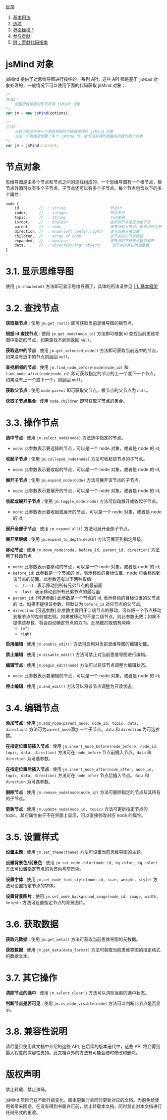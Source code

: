 [目录](index.md)

1. [基本用法](1.usage.md)
2. [选项](2.options.md)
3. [界面操控 *](3.operation.md)
4. [参与贡献](4.contribution.md)
5. [附：贡献代码指南](5.development.md)

jsMind 对象
===

jsMind 提供了对思维导图进行操控的一系列 API，这些 API 都是基于 `jsMind` 对象处理的，一般情况下可以使用下面的代码获取 jsMind 对象：

```javascript
/*
方法1：
    创建思维导图时即可获得 jsMind 对象
*/
var jm = new jsMind(options);

/*
方法2：
    当前页面已存在一个思维导图时可直接获得此 jsMind 对象
    当在一个页面里创建了多个 jsMind 时，此方法获得的是最后创建的那个对象
*/
var jm = jsMind.current;
```

节点对象
===

思维导图是由多个节点和节点之间的连线组成的，一个思维导图有一个根节点，根节点外围可以有多个子节点，子节点还可以有多个子节点。每个节点包含以下的多个属性：

```javascript
node {
    id,        //  : string                    节点id
    index,     //  : integer                   节点序号
    topic,     //  : string                    节点主题
    isroot,    //  : boolean                   指示该节点是否为根节点
    parent,    //  : node                      该节点的父节点，根节点的父节目为 null ，但请不要根据此属性判断该节点是否为根节点
    direction, //  : enum(left,center,right)   该节点的分布位置
    children,  //  : array of node             该节点的子节点组合
    expanded,  //  : boolean                   该节点的下级节点是否展开
    data,      //  : object{string: object}     该节点的其它附加数据
}
```

3.1. 显示思维导图
===

使用 `jm.show(mind)` 方法即可显示思维导图了，具体的用法请参见 [1.1. 基本框架](1.usage.md)

3.2. 查找节点
===

**获取根节点** : 使用 `jm.get_root()` 即可获取当前思维导图的根节点。

**根据 id 查找节点** : 使用 `jm.get_node(node_id)` 方法即可根据 id 查找当前思维导图中指定的节点，如果查找不到则返回 `null`。

**获取选中的节点** : 使用 `jm.get_selected_node()` 方法即可获取当前选中的节点，如果没有选中的节点则返回 `null`。

**查找相邻的节点** : 使用 `jm.find_node_before(node|node_id)` 和 `find_node_after(node|node_id)` 即可获取指定的节点的上一个或下一个节点，如果没有上一个或下一个，则返回 `null`。

**获取父节点** : 使用 `node.parent` 即可获取父节点，根节点的父节点为 `null`。

**获取子节点集合** : 使用 `node.children` 即可获取子节点的集合。

3.3. 操作节点
===

**选中节点** : 使用 `jm.select_node(node)` 方法选中指定的节点。
- `node`: 此参数表示要选择的节点，可以是一个 node 对象，或者是 node 的 id;

**收起子节点** : 使用 `jm.collapse_node(node)` 方法可收起该节点的子节点。
- `node`: 此参数表示要收起的节点，可以是一个 node 对象，或者是 node 的 id;

**展开子节点** : 使用 `jm.expand_node(node)` 方法可展开该节点的子节点。
- `node`: 此参数表示要展开的节点，可以是一个 node 对象，或者是 node 的 id;

**收起或展开子节点** : 使用 `jm.toggle_node(node)` 方法可自动展开或收起子节点。
- `node`: 此参数表示要收起或展开的节点，可以是一个 node 对象，或者是 node 的 id;

**展开全部子节点** : 使用 `jm.expand_all()` 方法可展开全部子节点。

**展开至层级** : 使用 `jm.expand_to_depth(depth)` 方法可展开到指定层级。

**移动节点** : 使用 `jm.move_node(node, before_id, parent_id, direction)` 方法用于移动节点

- `node`: 此参数表示要移动的节点，可以是一个 node 对象，或者是 node 的 id;
- `before_id`: 此参数是一个节点的 id，表示移动的目标位置，node 将会移动到该节点的前面。此参数还有以下两种取值:
    - `_first_` 表示移动到所有兄弟节点的最前面
    - `_last_` 表示移动到所有兄弟节点的最后面
- `parent_id`: [可选参数] 此参数是一个节点的 id, 表示移动的目标位置的父节点的 id。如果不提供该参数，将默认为 `before_id` 对应节点的父节点;
- `direction`: [可选参数] 此参数主要用于二级节点的移动，可以把一个节点移动到根节点的左侧或右侧。如果被移动的不是二级节点，则此参数无效；如果不提供该参数，将会自动确定节点的方向。此参数的取值有两种:
    - `left`
    - `right`

**启用编辑** : 使用 `jm.enable_edit()` 方法可启用对当前思维导图的编辑功能。

**禁止编辑** : 使用 `jm.disable_edit()` 方法可禁止对当前思维导图进行编辑。

**编辑节点** : 使用 `jm.begin_edit(node)` 方法可以将该节点调整为编辑状态。
- `node`: 此参数表示要编辑的节点，可以是一个 node 对象，或者是 node 的 id;

**停止编辑** : 使用 `jm.end_edit()` 方法可以将该节点调整为只读状态。

3.4. 编辑节点
===

**添加节点** : 使用 `jm.add_node(parent_node, node_id, topic, data, direction)` 方法可为`parent_node`添加一个子节点。`data` 和 `direction` 为可选参数。

**在指定位置前插入节点** : 使用 `jm.insert_node_before(node_before, node_id, topic, data, direction)` 方法可在 `node_before` 节点前插入节点。`data` 和 `direction` 为可选参数。

**在指定位置后插入节点** : 使用 `jm.insert_node_after(node_after, node_id, topic, data, direction)` 方法可在 `node_after` 节点后插入节点。`data` 和 `direction` 为可选参数。

**删除节点** : 使用 `jm.remove_node(node|node_id)` 方法可删除指定的节点及其所有的子节点。

**更新节点** : 使用 `jm.update_node(node_id, topic)` 方法可更新指定节点的 topic，其它属性由于不在界面上显示，可以直接修改对应 node 的属性。

3.5. 设置样式
===

**设置主题** : 使用 `jm.set_theme(theme)` 方法可设置当前思维导图的主题。

**设置背景色/前景色** : 使用 `jm.set_node_color(node_id, bg_color, fg_color)` 方法可设置指定节点的背景色与前景色。

**设置字体** : 使用 `jm.set_node_font_style(node_id, size, weight, style)` 方法可设置指定节点的字体。

**设置背景图片** : 使用 `jm.set_node_background_image(node_id, image, width, height)` 方法可设置指定节点的背景图片。

3.6. 获取数据
===

**获取元数据** : 使用 `jm.get_meta()` 方法可获取当前思维导图的元数据。

**获取数据** : 使用 `jm.get_data(data_format)` 方法可获取当前思维导图的指定格式的数据文本。

3.7. 其它操作
===

**清除节点的选中** : 使用 `jm.select_clear()` 方法可以清除当前的选中状态。

**判断节点是否可见** : 使用 `jm.is_node_visible(node)` 方法可以判断此节点是否显示。

3.8. 兼容性说明
===

请尽量只使用此文档中介绍的这些 API, 在后续的版本迭代中，这些 API 将会得到最大程度的兼容性支持。此文档以外的方法有可能会随时修改和删除。

版权声明
===

禁止转载、禁止演绎。

jsMind 项目仍在不断升级变化，版本更新时会同时更新对应的文档。为避免给使用者带来困惑，在没有得到书面许可前，禁止转载本文档，同时禁止对本文档进行任何形式的更改。
